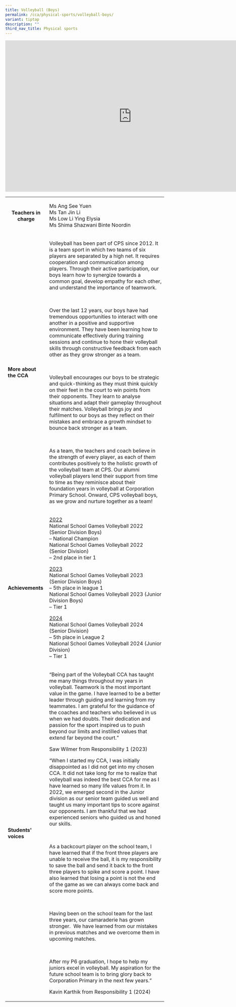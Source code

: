 ```yaml
---
title: Volleyball (Boys)
permalink: /cca/physical-sports/volleyball-boys/
variant: tiptap
description: ""
third_nav_title: Physical sports
---
```

<div class="iframe-wrapper">
<iframe height="479" width="800" allowfullscreen="true" frameborder="0" src="https://docs.google.com/presentation/d/e/2PACX-1vTpSn3mHFMB5hhbG_2Ta0O1A5j5A3KG3XpzhlJ5TN0X-17DuR9-hApn-_zXi7ONuIrMQ1oOXVGMTWNp/embed?start=true&amp;loop=true&amp;delayms=3000"></iframe>
</div>
<p></p>
<table style="minWidth: 50px">
<colgroup>
<col>
<col>
</colgroup>
<tbody>
<tr>
<th rowspan="1" colspan="1">
<p><strong>Teachers in charge</strong>
</p>
<p></p>
</th>
<td rowspan="1" colspan="1">
<p>Ms Ang See Yuen
<br>Ms Tan Jin Li
<br>Ms Low Li Ying Elysia
<br>Ms Shima Shazwani Binte Noordin</p>
</td>
</tr>
<tr>
<td rowspan="1" colspan="1">
<p><strong>More about the CCA</strong>
</p>
</td>
<td rowspan="1" colspan="1">
<p>Volleyball has been part of CPS since 2012. It is a team sport in which
two teams of six players are separated by a high net. It requires cooperation
and communication among players. Through their active participation, our
boys learn how to synergize towards a common goal, develop empathy for
each other, and understand the importance of teamwork.</p>
<p>&nbsp;</p>
<p>Over the last 12 years, our boys have had tremendous opportunities to
interact with one another in a positive and supportive environment. They
have been learning how to communicate effectively during training sessions
and continue to hone their volleyball skills through constructive feedback
from each other as they grow stronger as a team.</p>
<p>&nbsp;</p>
<p>Volleyball encourages our boys to be strategic and quick-thinking as they
must think quickly on their feet in the court to win points from their
opponents. They learn to analyse situations and adapt their gameplay throughout
their matches. Volleyball brings joy and fulfilment to our boys as they
reflect on their mistakes and embrace a growth mindset to bounce back stronger
as a team.</p>
<p>&nbsp;</p>
<p>As a team, the teachers and coach believe in the strength of every player,
as each of them contributes positively to the holistic growth of the volleyball
team at CPS. Our alumni volleyball players lend their support from time
to time as they reminisce about their foundation years in volleyball at
Corporation Primary School. Onward, CPS volleyball boys, as we grow and
nurture together as a team!</p>
</td>
</tr>
<tr>
<td rowspan="1" colspan="1">
<p><strong>Achievements</strong>
</p>
</td>
<td rowspan="1" colspan="1">
<p><u>2022</u>
<br>National School Games Volleyball 2022 (Senior Division Boys)
<br>– National Champion
<br>National School Games Volleyball 2022 (Senior Division)
<br>– 2nd place in tier 1</p>
<p></p>
<p><u>2023</u>
<br>National School Games Volleyball 2023 (Senior Division Boys)
<br>– 5th place in league 1
<br>National School Games Volleyball 2023 (Junior Division Boys)
<br>– Tier 1</p>
<p><u>2024</u>
<br>National School Games Volleyball 2024 (Senior Division)
<br>– 5th place in League 2
<br>National School Games Volleyball 2024 (Junior Division)
<br>– Tier 1</p>
</td>
</tr>
<tr>
<td rowspan="1" colspan="1">
<p><strong>Students' voices</strong>
</p>
</td>
<td rowspan="1" colspan="1">
<p>“Being part of the Volleyball CCA has taught me many things throughout
my years in volleyball. Teamwork is the most important value in the game.
I have learned to be a better leader through guiding and learning from
my teammates. I am grateful for the guidance of the coaches and teachers
who believed in us when we had doubts. Their dedication and passion for
the sport inspired us to push beyond our limits and instilled values that
extend far beyond the court.”</p>
<p></p>
<p>Saw Wilmer from Responsibility 1 (2023)</p>
<p></p>
<p>“When I started my CCA, I was initially disappointed as I did not get
into my chosen CCA. It did not take long for me to realize that volleyball
was indeed the best CCA for me as I have learned so many life values from
it. In 2022, we emerged second in the Junior division as our senior team
guided us well and taught us many important tips to score against our opponents.
I am thankful that we had experienced seniors who guided us and honed our
skills.</p>
<p>&nbsp;</p>
<p>As a backcourt player on the school team, I have learned that if the front
three players are unable to receive the ball, it is my responsibility to
save the ball and send it back to the front three players to spike and
score a point. I have also learned that losing a point is not the end of
the game as we can always come back and score more points.</p>
<p>&nbsp;</p>
<p>Having been on the school team for the last three years, our camaraderie
has grown stronger.&nbsp; We have learned from our mistakes in previous
matches and we overcome them in upcoming matches.</p>
<p>&nbsp;</p>
<p>After my P6 graduation, I hope to help my juniors excel in volleyball.
My aspiration for the future school team is to bring glory back to Corporation
Primary in the next few years.”</p>
<p></p>
<p>Kavin Karthik from Responsibility 1 (2024)</p>
</td>
</tr>
</tbody>
</table>
<p></p>